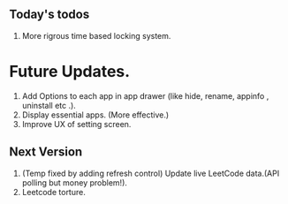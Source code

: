 ## Today's todos

1. More rigrous time based locking system.



# Future Updates.
1. Add Options to each app in app drawer (like hide, rename, appinfo , uninstall etc .).
2. Display essential apps. (More effective.)
3. Improve UX of setting screen.



## Next Version
1. (Temp fixed by adding refresh control) Update live LeetCode data.(API polling but money problem!).
2. Leetcode torture.
